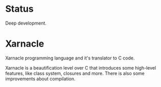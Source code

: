 # Status
Deep development.


# Xarnacle
Xarnacle programming language and it's translator to C code.

Xarnacle is a beautification level over C that introduces some high-level features, like class system, closures and more. There is also some improvements about compilation.
